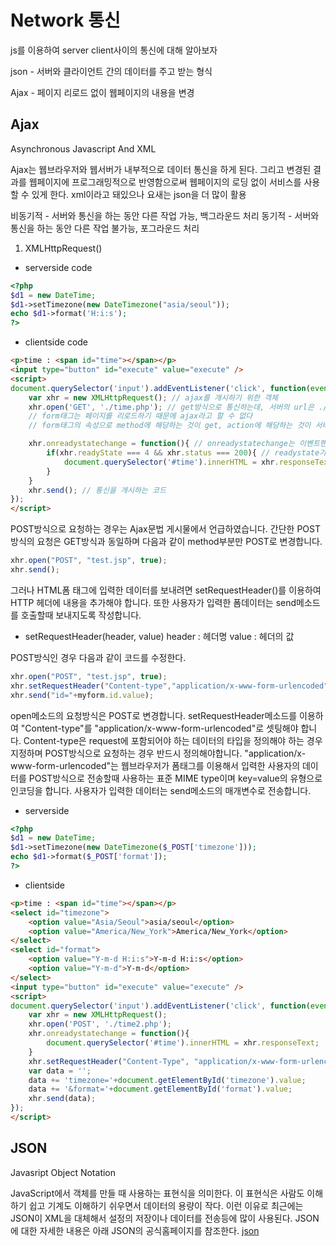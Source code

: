# Network 통신

js를 이용하여 server client사이의 통신에 대해 알아보자

json - 서버와 클라이언트 간의 데이터를 주고 받는 형식

Ajax - 페이지 리로드 없이 웹페이지의 내용을 변경

## Ajax

Asynchronous Javascript And XML

Ajax는 웹브라우저와 웹서버가 내부적으로 데이터 통신을 하게 된다. 
그리고 변경된 결과를 웹페이지에 프로그래밍적으로 반영함으로써 웹페이지의 로딩 없이 서비스를 사용할 수 있게 한다.
xml이라고 돼있으나 요새는 json을 더 많이 활용

비동기적 - 서버와 통신을 하는 동안 다른 작업 가능, 백그라운드 처리
동기적 - 서버와 통신을 하는 동안 다른 작업 불가능, 포그라운드 처리

1. XMLHttpRequest()

+ serverside code
```php
<?php
$d1 = new DateTime;
$d1->setTimezone(new DateTimezone("asia/seoul"));
echo $d1->format('H:i:s');
?>
```
+ clientside code
```html
<p>time : <span id="time"></span></p>
<input type="button" id="execute" value="execute" />
<script>
document.querySelector('input').addEventListener('click', function(event){
    var xhr = new XMLHttpRequest(); // ajax를 개시하기 위한 객체
    xhr.open('GET', './time.php'); // get방식으로 통신하는데, 서버의 url은 ./time.php이다
    // form태그는 페이지를 리로드하기 때문에 ajax라고 할 수 없다
    // form태그의 속성으로 method에 해당하는 것이 get, action에 해당하는 것이 서버의 url

    xhr.onreadystatechange = function(){ // onreadystatechange는 이벤트핸들러로써, 통신의 단계마다 발생한다, 헤더받음->본문받음->...
        if(xhr.readyState === 4 && xhr.status === 200){ // readystate가 4이면, 모든 통신이 종료되었음을 의미하고 200번대이므로 요청한 것을 잘 받았음을 의미
            document.querySelector('#time').innerHTML = xhr.responseText; // responseText에는 요청한 내용이 담겨있다
        }
    }
    xhr.send(); // 통신을 개시하는 코드 
}); 
</script> 
```

POST방식으로 요청하는 경우는 Ajax문법 게시물에서 언급하였습니다. 간단한 POST 방식의 요청은 GET방식과 동일하며 다음과 같이  method부분만 POST로 변경합니다.

```js
xhr.open("POST", "test.jsp", true);
xhr.send();
```

그러나 HTML폼 태그에 입력한 데이터를 보내려면 setRequestHeader()를 이용하여 HTTP 헤더에 내용을 추가해야 합니다. 또한 사용자가 입력한 폼데이터는 send메소드를 호출할때 보내지도록 작성합니다.

+ setRequestHeader(header, value)
    header : 헤더명
    value : 헤더의 값

POST방식인 경우 다음과 같이 코드를 수정한다. 

```js
xhr.open("POST", "test.jsp", true);
xhr.setRequestHeader("Content-type","application/x-www-form-urlencoded");
xhr.send("id="+myform.id.value); 
```
open메소드의 요청방식은 POST로 변경합니다.
setRequestHeader메소드를 이용하여 "Content-type"를 "application/x-www-form-urlencoded"로 셋팅해야 합니다.
Content-type은 request에 포함되어야 하는 데이터의 타입을 정의해야 하는 경우 지정하며 
POST방식으로 요청하는 경우 반드시 정의해야합니다. 
"application/x-www-form-urlencoded"는 웹브라우저가 폼태그를 이용해서 입력한 사용자의 데이터를 
POST방식으로 전송할때 사용하는 표준 MIME type이며  key=value의 유형으로 인코딩을 합니다.
사용자가 입력한 데이터는 send메소드의 매개변수로 전송합니다.

+ serverside
```php
<?php
$d1 = new DateTime;
$d1->setTimezone(new DateTimezone($_POST['timezone']));
echo $d1->format($_POST['format']);
?>
```
+ clientside
```html
<p>time : <span id="time"></span></p>
<select id="timezone">
    <option value="Asia/Seoul">asia/seoul</option>
    <option value="America/New_York">America/New_York</option>
</select>
<select id="format">
    <option value="Y-m-d H:i:s">Y-m-d H:i:s</option>
    <option value="Y-m-d">Y-m-d</option>
</select>
<input type="button" id="execute" value="execute" />
<script>
document.querySelector('input').addEventListener('click', function(event){
    var xhr = new XMLHttpRequest();
    xhr.open('POST', './time2.php');
    xhr.onreadystatechange = function(){
        document.querySelector('#time').innerHTML = xhr.responseText;
    }
    xhr.setRequestHeader("Content-Type", "application/x-www-form-urlencoded");
    var data = '';
    data += 'timezone='+document.getElementById('timezone').value;
    data += '&format='+document.getElementById('format').value;
    xhr.send(data); 
});
</script> 
```

## JSON

Javasript Object Notation

JavaScript에서 객체를 만들 때 사용하는 표현식을 의미한다. 
이 표현식은 사람도 이해하기 쉽고 기계도 이해하기 쉬우면서 데이터의 용량이 작다. 
이런 이유로 최근에는 JSON이 XML을 대체해서 설정의 저장이나 데이터를 전송등에 많이 사용된다. 
JSON에 대한 자세한 내용은 아래 JSON의 공식홈페이지를 참조한다.
[json](http://www.json.org/json-ko.html)